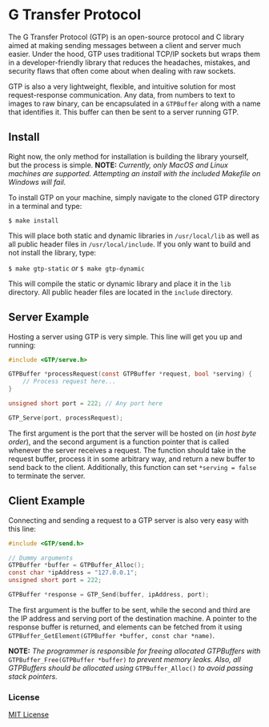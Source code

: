 # G Transfer Protocol

The G Transfer Protocol (GTP) is an open-source protocol and C library aimed at making sending messages between a client and server much easier. Under the hood, GTP uses traditional TCP/IP sockets but wraps them in a developer-friendly library that reduces the headaches, mistakes, and security flaws that often come about when dealing with raw sockets.

GTP is also a very lightweight, flexible, and intuitive solution for most request-response communication. Any data, from numbers to text to images to raw binary, can be encapsulated in a `GTPBuffer` along with a name that identifies it. This buffer can then be sent to a server running GTP.

## Install

Right now, the only method for installation is building the library yourself, but the process is simple.
**NOTE:** *Currently, only MacOS and Linux machines are supported. Attempting an install with the included Makefile on Windows will fail.*

To install GTP on your machine, simply navigate to the cloned GTP directory in a terminal and type:

`$ make install`

This will place both static and dynamic libraries in `/usr/local/lib` as well as all public header files in `/usr/local/include`.
If you only want to build and not install the library, type:

`$ make gtp-static` *or* `$ make gtp-dynamic`

This will compile the static or dynamic library and place it in the `lib` directory. All public header files are located in the `include` directory.

## Server Example

Hosting a server using GTP is very simple. This line will get you up and running:

```c
#include <GTP/serve.h>

GTPBuffer *processRequest(const GTPBuffer *request, bool *serving) {
    // Process request here...
}

unsigned short port = 222; // Any port here

GTP_Serve(port, processRequest);
```

The first argument is the port that the server will be hosted on (*in host byte order*), and the second argument is a function pointer that is called whenever the server receives a request. The function should take in the request buffer, process it in some arbitrary way, and return a new buffer to send back to the client. Additionally, this function can set `*serving = false` to terminate the server.

## Client Example

Connecting and sending a request to a GTP server is also very easy with this line:

```c
#include <GTP/send.h>

// Dummy arguments
GTPBuffer *buffer = GTPBuffer_Alloc();
const char *ipAddress = "127.0.0.1";
unsigned short port = 222;

GTPBuffer *response = GTP_Send(buffer, ipAddress, port);
```

The first argument is the buffer to be sent, while the second and third are the IP address and serving port of the destination machine. A pointer to the response buffer is returned, and elements can be fetched from it using `GTPBuffer_GetElement(GTPBuffer *buffer, const char *name)`.

**NOTE:** *The programmer is responsible for freeing allocated GTPBuffers with* `GTPBuffer_Free(GTPBuffer *buffer)` *to prevent memory leaks. Also, all GTPBuffers should be allocated using* `GTPBuffer_Alloc()` *to avoid passing stack pointers.*

### License

[MIT License](LICENSE)